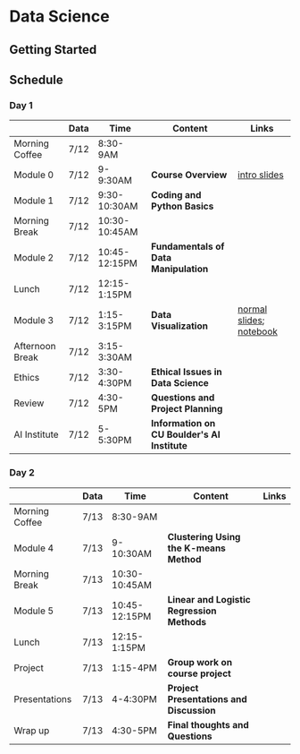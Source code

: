 # Data Science

## Getting Started

## Schedule

### Day 1
|               | Data  | Time| Content| Links |
| ------------- |------|-------| -----|-------|
| Morning Coffee| 7/12 | 8:30-9AM | | |
| Module 0      | 7/12 | 9-9:30AM | **Course Overview** | [intro slides](module0_dsoverview_slides.pdf)|
| Module 1      | 7/12 | 9:30-10:30AM | **Coding and Python Basics** | |
| Morning Break | 7/12 | 10:30-10:45AM   |  |  |
| Module 2      | 7/12 | 10:45-12:15PM|**Fundamentals of Data Manipulation** | |
| Lunch         | 7/12 | 12:15-1:15PM |     |  |
| Module 3      | 7/12 | 1:15-3:15PM      |   **Data Visualization** | [normal slides](module3_normal_slides.pdf); [notebook](module3_data_visualization.ipynb) |
| Afternoon Break | 7/12 | 3:15-3:30AM   |  |  |
| Ethics        | 7/12 | 3:30-4:30PM      |    **Ethical Issues in Data Science** |  |
| Review        | 7/12 | 4:30-5PM     |   **Questions and Project Planning** |  |
| AI Institute  | 7/12 | 5-5:30PM     | **Information on CU Boulder's AI Institute** |  |

### Day 2
|               | Data  | Time| Content| Links |
| ------------- |------|-------| -----|-------|
| Morning Coffee| 7/13 | 8:30-9AM      | |  |
| Module 4      | 7/13 | 9-10:30AM     | **Clustering Using the K-means Method** | |
| Morning Break | 7/13 | 10:30-10:45AM |  |  |
| Module 5      | 7/13 | 10:45-12:15PM | **Linear and Logistic Regression Methods** | |
| Lunch         | 7/13 | 12:15-1:15PM  |     |  |
| Project       | 7/13 | 1:15-4PM      |   **Group work on course project** |  |
| Presentations | 7/13 | 4-4:30PM      |    **Project Presentations and Discussion** |  |
| Wrap up       | 7/13 | 4:30-5PM      |   **Final thoughts and Questions** |  |

